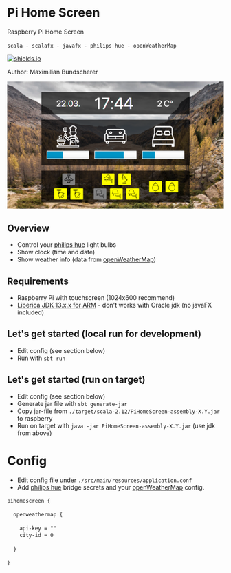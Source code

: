 # Pi Home Screen

Raspberry Pi Home Screen

``scala - scalafx - javafx - philips hue - openWeatherMap``

[![shields.io](http://img.shields.io/badge/license-Apache2-blue.svg)](http://www.apache.org/licenses/LICENSE-2.0.txt)

Author: Maximilian Bundscherer

![](./resources/screenshot.png)

## Overview

- Control your [philips hue](https://www2.meethue.com/) light bulbs
- Show clock (time and date)
- Show weather info (data from [openWeatherMap](https://openweathermap.org/))

## Requirements

- Raspberry Pi with touchscreen (1024x600 recommend)
- [Liberica JDK 13.x.x for ARM](https://bell-sw.com/pages/java-13.0.1/) - don't works with Oracle jdk (no javaFX included)

## Let's get started (local run for development)

- Edit config (see section below)
- Run with ``sbt run``

## Let's get started (run on target)

- Edit config (see section below)
- Generate jar file with ``sbt generate-jar``
- Copy jar-file from ``./target/scala-2.12/PiHomeScreen-assembly-X.Y.jar`` to raspberry
- Run on target with ``java -jar PiHomeScreen-assembly-X.Y.jar`` (use jdk from above)

# Config

- Edit config file under ``./src/main/resources/application.conf``
- Add [philips hue](https://www2.meethue.com/) bridge secrets and your [openWeatherMap](https://openweathermap.org/) config.

```
pihomescreen {

  openweathermap {

    api-key = ""
    city-id = 0

  }

}
```